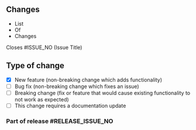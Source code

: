 ## Changes

- List
- Of
- Changes

Closes #ISSUE_NO (Issue Title)

## Type of change

- [x] New feature (non-breaking change which adds functionality)
- [ ] Bug fix (non-breaking change which fixes an issue)
- [ ] Breaking change (fix or feature that would cause existing functionality to not work as expected)
- [ ] This change requires a documentation update

### Part of release #RELEASE_ISSUE_NO